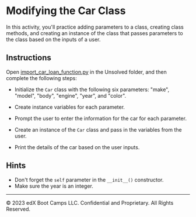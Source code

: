 # Modifying the Car Class

In this activity, you'll practice adding parameters to a class, creating class methods, and creating an instance of the class that passes parameters to the class based on the inputs of a user.

## Instructions

Open [import_car_loan_function.py](Unsolved/car_class.py) in the Unsolved folder, and then complete the following steps:

* Initialize the `Car` class with the following six parameters: "make", "model", "body", "engine", "year", and "color".

* Create instance variables for each parameter.

* Prompt the user to enter the information for the car for each parameter.

* Create an instance of the `Car` class and pass in the variables from the user.

* Print the details of the car based on the user inputs.


## Hints

* Don't forget the `self` parameter in the `__init__()` constructor.
* Make sure the year is an integer.


---

© 2023 edX Boot Camps LLC. Confidential and Proprietary. All Rights Reserved.
